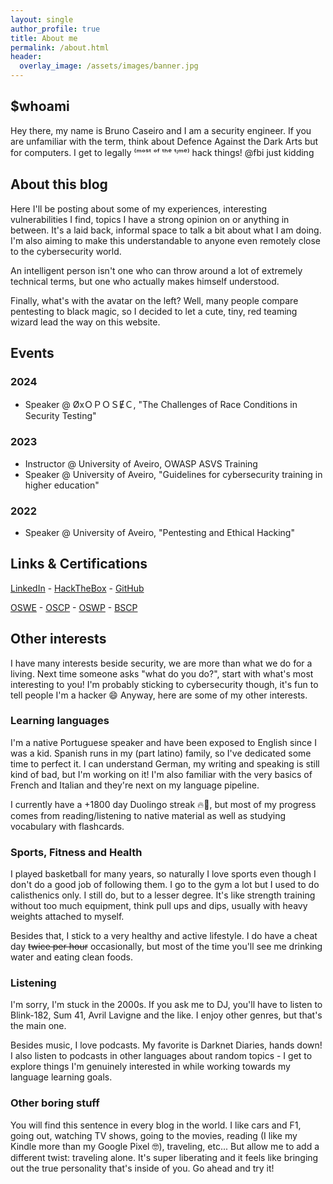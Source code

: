 ```yaml
---
layout: single
author_profile: true
title: About me
permalink: /about.html
header:
  overlay_image: /assets/images/banner.jpg
---
```


## $whoami

Hey there, my name is Bruno Caseiro and I am a security engineer. If you are unfamiliar with the term, think about Defence Against the Dark Arts but for computers. I get to legally ⁽ᵐᵒˢᵗ ᵒᶠ ᵗʰᵉ ᵗᶦᵐᵉ⁾ hack things! @fbi just kidding 


## About this blog

Here I'll be posting about some of my experiences, interesting vulnerabilities I find, topics I have a strong opinion on or anything in between. It's a laid back, informal space to talk a bit about what I am doing. I'm also aiming to make this understandable to anyone even remotely close to the cybersecurity world.

An intelligent person isn't one who can throw around a lot of extremely technical terms, but one who actually makes himself understood.

Finally, what's with the avatar on the left? Well, many people compare pentesting to black magic, so I decided to let a cute, tiny, red teaming wizard lead the way on this website.

## Events
### 2024
- Speaker @ ØxＯＰＯＳɆＣ, "The Challenges of Race Conditions in Security Testing"

### 2023
- Instructor @ University of Aveiro, OWASP ASVS Training
- Speaker @ University of Aveiro, "Guidelines for cybersecurity training in higher education"

### 2022
- Speaker @ University of Aveiro, "Pentesting and Ethical Hacking"

## Links & Certifications

[LinkedIn](https://www.linkedin.com/in/brunocaseiro/) - [HackTheBox](https://app.hackthebox.com/profile/420159) - [GitHub](https://github.com/BrunoCaseiro/)

[OSWE](https://www.credential.net/e02f57dd-fdcd-447b-9b81-469ea8986a31) - [OSCP](https://www.credential.net/97c43b2b-f03b-4610-a8f4-c53ad8ced9cd#gs.2ihuzg) - [OSWP](https://www.credential.net/1262b384-9801-4ff6-8a75-1ff4866c0092) - [BSCP](https://portswigger.net/web-security/e/c/0116babe76dd45d3) 


## Other interests

I have many interests beside security, we are more than what we do for a living. Next time someone asks "what do you do?", start with what's most interesting to you! I'm probably sticking to cybersecurity though, it's fun to tell people I'm a hacker 😄 Anyway, here are some of my other interests.


### Learning languages

I'm a native Portuguese speaker and have been exposed to English since I was a kid. Spanish runs in my (part latino) family, so I've dedicated some time to perfect it. I can understand German, my writing and speaking is still kind of bad, but I'm working on it! I'm also familiar with the very basics of French and Italian and they're next on my language pipeline.

I currently have a +1800 day Duolingo streak 🔥🦉, but most of my progress comes from reading/listening to native material as well as studying vocabulary with flashcards.


### Sports, Fitness and Health

I played basketball for many years, so naturally I love sports even though I don't do a good job of following them. I go to the gym a lot but I used to do calisthenics only. I still do, but to a lesser degree. It's like strength training without too much equipment, think pull ups and dips, usually with heavy weights attached to myself.

Besides that, I stick to a very healthy and active lifestyle. I do have a cheat day ~~twice per hour~~ occasionally, but most of the time you'll see me drinking water and eating clean foods.


### Listening

I'm sorry, I'm stuck in the 2000s. If you ask me to DJ, you'll have to listen to Blink-182, Sum 41, Avril Lavigne and the like. I enjoy other genres, but that's the main one.

Besides music, I love podcasts. My favorite is Darknet Diaries, hands down! I also listen to podcasts in other languages about random topics - I get to explore things I'm genuinely interested in while working towards my language learning goals.


### Other boring stuff

You will find this sentence in every blog in the world. I like cars and F1, going out, watching TV shows, going to the movies, reading (I like my Kindle more than my Google Pixel 🤓), traveling, etc... But allow me to add a different twist: traveling alone. It's super liberating and it feels like bringing out the true personality that's inside of you. Go ahead and try it!
